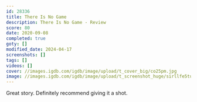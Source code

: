 ```yaml
---
id: 28336
title: There Is No Game
description: There Is No Game - Review
score: 80
date: 2020-09-08
completed: true
goty: []
modified_date: 2024-04-17
screenshots: []
tags: []
videos: []
cover: //images.igdb.com/igdb/image/upload/t_cover_big/co25pm.jpg
image: //images.igdb.com/igdb/image/upload/t_screenshot_huge/sirllfe5tumeyx4vmann.jpg
---
```

Great story. Definitely recommend giving it a shot.